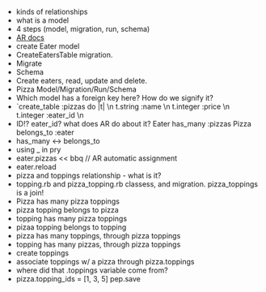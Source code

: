 - kinds of relationships 
- what is a model
- 4 steps (model, migration, run, schema)
- [AR docs](https://github.com/rails/rails/tree/master/activerecord)
- create Eater model
- CreateEatersTable migration.
- Migrate
- Schema
- Create eaters, read, update and delete.
- Pizza Model/Migration/Run/Schema
- Which model has a foreign key here? How do we signify it?
- `create_table :pizzas do |t| \n t.string :name \n t.integer :price \n t.integer :eater_id \n
- ID!? eater_id? what does AR do about it? Eater has_many :pizzas Pizza belongs_to :eater
- has_many <-> belongs_to 
- using _ in pry
- eater.pizzas << bbq // AR automatic assignment
- eater.reload
- pizza and toppings relationship - what is it?
- topping.rb and pizza_topping.rb classess, and migration. pizza_toppings is a join!
- Pizza has many pizza toppings
- pizza topping belongs to pizza
- topping has many pizza toppings
- pizaa topping belongs to topping
- pizza has many toppings, through pizza toppings
- topping has many pizzas, through pizza toppings
- create toppings
- associate toppings w/ a pizza through pizza.toppings 
- where did that .toppings variable come from?
- pizza.topping_ids = [1, 3, 5] pep.save
